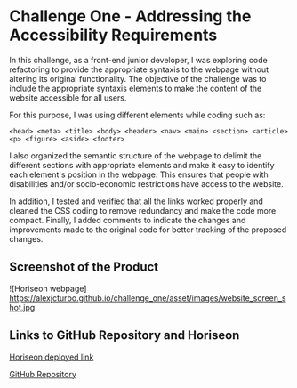 # Challenge One - Addressing the Accessibility Requirements

In this challenge, as a front-end junior developer, I was exploring code refactoring to provide the appropriate syntaxis to the webpage without altering its original functionality. The objective of the challenge was to include the appropriate syntaxis elements to make the content of the website accessible for all users.

For this purpose, I was using different elements while coding such as:

```<head> <meta> <title> <body> <header> <nav> <main> <section> <article> <p> <figure> <aside> <footer>```

I also organized the semantic structure of the webpage to delimit the different sections with appropriate elements and make it easy to identify each element's position in the webpage. This ensures that people with disabilities and/or socio-economic restrictions have access to the website.

In addition, I tested and verified that all the links worked properly and cleaned the CSS coding to remove redundancy and make the code more compact. Finally, I added comments to indicate the changes and improvements made to the original code for better tracking of the proposed changes.


## Screenshot of the Product

![Horiseon webpage]
https://alexjcturbo.github.io/challenge_one/asset/images/website_screen_shot.jpg


## Links to GitHub Repository and Horiseon

[Horiseon deployed link](https://alexjcturbo.github.io/challenge_one/)

[GitHub Repository](https://github.com/AlexJCturbo/challenge_one)

